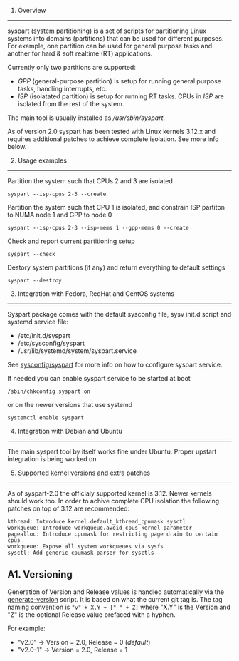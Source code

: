 1. Overview
-----------
syspart (system partitioning) is a set of scripts for partitioning Linux systems
into domains (partitions) that can be used for different purposes. For example, 
one partition can be used for general purpose tasks and another for hard & soft
realtime (RT) applications.

Currently only two partitions are supported:
* *GPP* (general-purpose partition) is setup for running general purpose tasks, handling 
  interrupts, etc. 
* *ISP* (isolatated partition) is setup for running RT tasks. CPUs in *ISP* are isolated 
  from the rest of the system.

The main tool is usually installed as */usr/sbin/syspart*.

As of version 2.0 syspart has been tested with Linux kernels 3.12.x and requires additional
patches to achieve complete isolation. See more info below.

2. Usage examples
-----------------
Partition the system such that CPUs 2 and 3 are isolated

    syspart --isp-cpus 2-3 --create

Partition the system such that CPU 1 is isolated, and constrain ISP 
partiton to NUMA node 1 and GPP to node 0

    syspart --isp-cpus 2-3 --isp-mems 1 --gpp-mems 0 --create

Check and report current partitioning setup

    syspart --check

Destory system partitions (if any) and return everything to default settings

    syspart --destroy

3. Integration with Fedora, RedHat and CentOS systems
-----------------------------------------------------
Syspart package comes with the default sysconfig file, sysv init.d script
and systemd service file:
* /etc/init.d/syspart
* /etc/sysconfig/syspart
* /usr/lib/systemd/system/syspart.service

See [sysconfig/syspart](init/syspart.sysconf) for more info on how to configure syspart service.  

If needed you can enable syspart service to be started at boot

    /sbin/chkconfig syspart on
or on the newer versions that use systemd

    systemctl enable syspart

4. Integration with Debian and Ubuntu
-------------------------------------
The main syspart tool by itself works fine under Ubuntu.
Proper upstart integration is being worked on.

5. Supported kernel versions and extra patches
----------------------------------------------
As of syspart-2.0 the officialy supported kernel is 3.12. Newer kernels should 
work too.
In order to achive complete CPU isolation the following patches on top 
of 3.12 are recommended:

    kthread: Introduce kernel.default_kthread_cpumask sysctl
    workqueue: Introduce workqueue.avoid_cpus kernel parameter
    pagealloc: Introduce cpumask for restricting page drain to certain cpus
    workqueue: Expose all system workqueues via sysfs
    sysctl: Add generic cpumask parser for sysctls

A1. Versioning
--------------
Generation of Version and Release values is handled automatically via the
[generate-version](generate-version) script. It is based on what the
current git tag is. The tag naming convention is `"v" + X.Y + ["-" + Z]`
where "X.Y" is the Version and "Z" is the optional Release value prefaced
with a hyphen.

For example:
* "v2.0" -> Version = 2.0, Release = 0 (_default_)
* "v2.0-1" -> Version = 2.0, Release = 1

